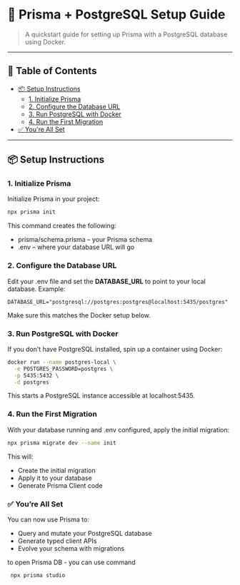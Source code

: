 # 📘 Prisma + PostgreSQL Setup Guide

> A quickstart guide for setting up Prisma with a PostgreSQL database using Docker.

---

## 🧭 Table of Contents

- [📦 Setup Instructions](#-setup-instructions)
    - [1. Initialize Prisma](#1-initialize-prisma)
    - [2. Configure the Database URL](#2-configure-the-database-url)
    - [3. Run PostgreSQL with Docker](#3-run-postgresql-with-docker)
    - [4. Run the First Migration](#4-run-the-first-migration)
- [✅ You're All Set](#-youre-all-set)

---

## 📦 Setup Instructions

### 1. Initialize Prisma

Initialize Prisma in your project:

```bash
npx prisma init
```

This command creates the following:
<ul>
    <li>prisma/schema.prisma – your Prisma schema</li>
    <li>.env – where your database URL will go</li>
</ul>

### 2. Configure the Database URL

Edit your .env file and set the <b>DATABASE_URL</b> to point to your local database. Example:

```DATABASE_URL="postgresql://postgres:postgres@localhost:5435/postgres"```

Make sure this matches the Docker setup below.

### 3. Run PostgreSQL with Docker

If you don’t have PostgreSQL installed, spin up a container using Docker:

``` bash
docker run --name postgres-local \
  -e POSTGRES_PASSWORD=postgres \
  -p 5435:5432 \
  -d postgres
```

This starts a PostgreSQL instance accessible at localhost:5435.

### 4. Run the First Migration

With your database running and .env configured, apply the initial migration:

```bash 
npx prisma migrate dev --name init
```

This will:
<ul>
    <li>Create the initial migration</li>
    <li>Apply it to your database</li>
    <li>Generate Prisma Client code</li>
</ul>

### ✅ You’re All Set

You can now use Prisma to:
<ul>
    <li>Query and mutate your PostgreSQL database</li>
    <li>Generate typed client APIs</li>
    <li>Evolve your schema with migrations</li>
</ul>


to open Prisma DB - you can use command

```bash
 npx prisma studio
 ```
